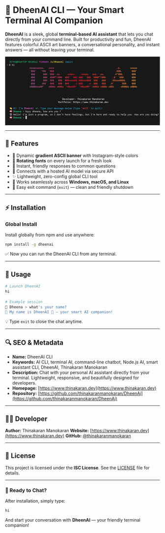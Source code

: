 # 🧠 DheenAI CLI — Your Smart Terminal AI Companion

**DheenAI** is a sleek, global **terminal-based AI assistant** that lets you chat directly from your command line. Built for productivity and fun, DheenAI features colorful ASCII art banners, a conversational personality, and instant answers — all without leaving your terminal.

![DheenAI CLI Preview](./public/preview.png)

---

## 🌟 Features

* 🎨 Dynamic **gradient ASCII banner** with Instagram-style colors
* 🔁 **Rotating fonts** on every launch for a fresh look
* 💬 Instant, friendly responses to common questions
* 🧠 Connects with a hosted AI model via secure API
* ✨ Lightweight, zero-config global CLI tool
* 🧍 Works seamlessly across **Windows, macOS, and Linux**
* 🚪 Easy exit command (`exit`) — clean and friendly shutdown

---

## ⚡ Installation

### Global Install

Install globally from npm and use anywhere:

```bash
npm install -g dheenai
```

✅ Now you can run the DheenAI CLI from any terminal.

---

## 🚀 Usage

```bash
# Launch DheenAI
hi

# Example session
🧠 Dheena > what's your name?
🤖 My name is DheenAI 💫 — your smart AI companion!
```

💡 Type `exit` to close the chat anytime.

---

## 🔍 SEO & Metadata

* **Name:** DheenAI CLI
* **Keywords:** AI CLI, terminal AI, command-line chatbot, Node.js AI, smart assistant CLI, DheenAI, Thinakaran Manokaran
* **Description:** Chat with your personal AI assistant directly from your terminal. Lightweight, responsive, and beautifully designed for developers.
* **Homepage:** [https://www.thinakaran.dev](https://www.thinakaran.dev)
* **Repository:** [https://github.com/thinakaranmanokaran/DheenAi](https://github.com/thinakaranmanokaran/DheenAi)

---

## 👨‍💻 Developer

**Author:** Thinakaran Manokaran
**Website:** [https://www.thinakaran.dev](https://www.thinakaran.dev)
**GitHub:** [@thinakaranmanokaran](https://github.com/thinakaranmanokaran)

---

## 📄 License

This project is licensed under the **ISC License**. See the [LICENSE](./LICENSE) file for details.

---

### 💫 Ready to Chat?

After installation, simply type:

```bash
hi
```

And start your conversation with **DheenAI** — your friendly terminal companion!
